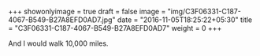 +++
showonlyimage = true
draft = false
image = "img/C3F06331-C187-4067-B549-B27A8EFD0AD7.jpg"
date = "2016-11-05T18:25:22+05:30"
title = "C3F06331-C187-4067-B549-B27A8EFD0AD7"
weight = 0
+++

And I would walk 10,000 miles.


